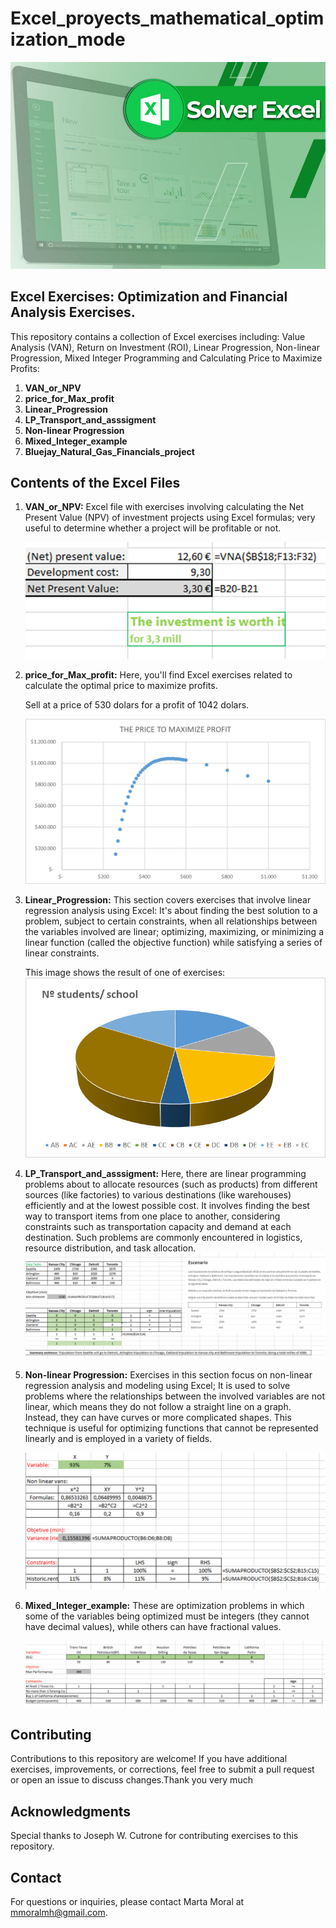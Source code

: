 # Excel_proyects_mathematical_optimization_mode
 ![alt text](images/Solver_image.jpg)


## Excel Exercises: Optimization and Financial Analysis Exercises.

This repository contains a collection of Excel exercises including: Value Analysis (VAN), Return on Investment (ROI), Linear Progression, Non-linear Progression, Mixed Integer Programming and Calculating Price to Maximize Profits:
1. **VAN_or_NPV**
2. **price_for_Max_profit** 
3. **Linear_Progression** 
4. **LP_Transport_and_asssigment** 
5. **Non-linear Progression**
6. **Mixed_Integer_example**
7. **Bluejay_Natural_Gas_Financials_project**


## Contents of the Excel Files

1. **VAN_or_NPV:**
Excel file with exercises involving calculating the Net Present Value (NPV) of investment projects using Excel formulas; very useful to determine whether a project will be profitable or not.

   ![alt text](images/image-7.png)


2. **price_for_Max_profit:** 
Here, you'll find Excel exercises related to calculate the optimal price to maximize profits.

    Sell at a price of 530 dolars for a profit of 1042 dolars.

   ![alt text](images/image-4.png)
3. **Linear_Progression:** 
This section covers exercises that involve linear regression analysis using Excel: It's about finding the best solution to a problem, subject to certain constraints, when all relationships between the variables involved are linear; optimizing, maximizing, or minimizing a linear function (called the objective function) while satisfying a series of linear constraints.

   This image shows the result of one of exercises:
![alt text](images/image.png)

4. **LP_Transport_and_asssigment:** 
Here, there are linear programming problems about to allocate resources (such as products) from different sources (like factories) to various destinations (like warehouses) efficiently and at the lowest possible cost. It involves finding the best way to transport items from one place to another, considering constraints such as transportation capacity and demand at each destination. Such problems are commonly encountered in logistics, resource distribution, and task allocation.
![alt text](images/image-3.png)

5. **Non-linear Progression:** Exercises in this section focus on non-linear regression analysis and modeling using Excel; It is used to solve problems where the relationships between the involved variables are not linear, which means they do not follow a straight line on a graph. Instead, they can have curves or more complicated shapes. This technique is useful for optimizing functions that cannot be represented linearly and is employed in a variety of fields.

   ![alt text](images/image-2.png)

6. **Mixed_Integer_example:**
These are optimization problems in which some of the variables being optimized must be integers (they cannot have decimal values), while others can have fractional values.

   ![alt text](images/image-9.png)



## Contributing

Contributions to this repository are welcome! If you have additional exercises, improvements, or corrections, feel free to submit a pull request or open an issue to discuss changes.Thank you very much

## Acknowledgments

Special thanks to Joseph W. Cutrone for contributing exercises to this repository.

## Contact

For questions or inquiries, please contact Marta Moral at mmoralmh@gmail.com.